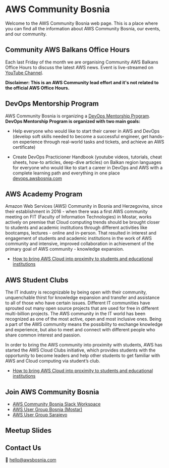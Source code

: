 # AWS Community Bosnia
Welcome to the AWS Community Bosnia web page. This is a place where you can find all the information about AWS Community Bosnia, our events, and our community.

## Community AWS Balkans Office Hours 
Each last Friday of the month we are organising Community AWS Balkans Office Hours to discuss the latest AWS news.
Event is live-streamed on [YouTube Channel](https://www.youtube.com/@dzenandzevlan/streams).  

**Disclaimer: This is an AWS Community lead effort and it's not related to the official AWS Office Hours.**
## DevOps Mentorship Program
AWS Community Bosnia is organizing a [DevOps Mentorship Program](https://devops.awsbosnia.com/). 
**DevOps Mentorship Program is organized with two main goals:**

- Help everyone who would like to start their career in AWS and DevOps (develop soft skills needed to become a successful engineer, get hands-on experience through real-world tasks and tickets, and achieve an AWS certificate)  

- Create DevOps Practicioner Handbook (youtube videos, tutorials, cheat sheets, how-to articles, deep-dive articles) on Balkan region languages for everyone who would like to start a career in DevOps and AWS with a complete learning path and everything in one place [devops.awsbosnia.com](https://devops.awsbosnia.com/)

## AWS Academy Program  

Amazon Web Services (AWS) Community in Bosnia and Herzegovina, since their establishment in 2016 - when there was a first AWS community meeting on FIT (Faculty of Information Technologies) in Mostar, works actively on premise that Cloud computing trends should be brought closer to students and academic institutions through different activities like bootcamps, lectures - online and in-person. That resulted in interest and engagement of students and academic institutions in the work of AWS community and intensive, improved collaboration in achievement of the primary goal of AWS community - knowledge expansion.

- [How to bring AWS Cloud into proximity to students and educational institutions](https://dev.to/aws-builders/how-to-bring-aws-cloud-into-proximity-to-students-and-educational-institutions-f2m)
## AWS Student Clubs  

The IT industry is recognizable by being open with their community, unquenchable thirst for knowledge expansion and transfer and assistance to all of those who have certain issues. Different IT communities have sprouted out many open source projects that are used for free in different multi-billion projects. The AWS community in the IT world has been recognized as one of the most active, open and most inclusive ones. Being a part of the AWS community means the possibility to exchange knowledge and experience, but also to meet and connect with different people who share common interest and passion.

In order to bring the AWS community into proximity with students, AWS has started the AWS Cloud Clubs initiative, which provides students with the opportunity to become leaders and help other students to get familiar with AWS and Cloud computing via student’s club.
- [How to bring AWS Cloud into proximity to students and educational institutions](https://dev.to/aws-builders/how-to-bring-aws-cloud-into-proximity-to-students-and-educational-institutions-f2m)
## Join AWS Community Bosnia
- [AWS Community Bosnia Slack Workspace](https://join.slack.com/t/awsbih/shared_invite/zt-ad8kr3c7-mcFYB~s9SRdEjulMo141dw)
- [AWS User Group Bosnia (Mostar)](https://www.meetup.com/AWS-User-Group-Bosnia/)
- [AWS User Group Sarajevo](https://www.meetup.com/aws-user-group-sarajevo/members/?sort=join_date&desc=true)

## Meetup Slides

## Contact Us
:email: hello@awsbosnia.com
